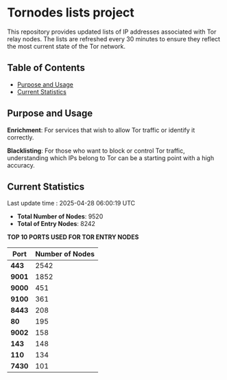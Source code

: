 # Tornodes lists project

This repository provides updated lists of IP addresses associated with Tor relay nodes. The lists are refreshed every 30 minutes to ensure they reflect the most current state of the Tor network.

## Table of Contents

- [Purpose and Usage](#purpose-and-usage)
- [Current Statistics](#current-statistics)


## Purpose and Usage

**Enrichment**: For services that wish to allow Tor traffic or identify it correctly.

**Blacklisting**: For those who want to block or control Tor traffic, understanding which IPs belong to Tor can be a starting point with a high accuracy.

## Current Statistics

Last update time : 2025-04-28 06:00:19 UTC

- **Total Number of Nodes**: 9520
- **Total of Entry Nodes**: 8242

**TOP 10 PORTS USED FOR TOR ENTRY NODES**

| **Port** | **Number of Nodes** |
|------|-----------------|
| **443**   | 2542  |
| **9001**   | 1852  |
| **9000**   | 451  |
| **9100**   | 361  |
| **8443**   | 208  |
| **80**   | 195  |
| **9002**   | 158  |
| **143**   | 148  |
| **110**   | 134  |
| **7430**   | 101  |

